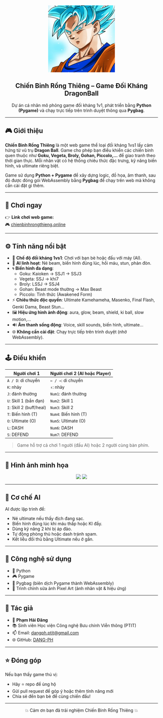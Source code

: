 <p align="center">
  <img src="img/avt8.webp" width="220" alt="Chiến Binh Rồng Thiêng">
</p>

<h2 align="center">Chiến Binh Rồng Thiêng – Game Đối Kháng DragonBall</h2>

<p align="center">
  Dự án cá nhân mô phỏng game đối kháng 1v1, phát triển bằng <strong>Python (Pygame)</strong> và chạy trực tiếp trên trình duyệt thông qua <strong>Pygbag</strong>.
</p>

---

## 🎮 Giới thiệu

**Chiến Binh Rồng Thiêng** là một web game thể loại đối kháng 1vs1 lấy cảm hứng từ vũ trụ **Dragon Ball**. Game cho phép bạn điều khiển các chiến binh quen thuộc như **Goku, Vegeta, Broly, Gohan, Piccolo,...** để giao tranh theo thời gian thực. Mỗi nhân vật có hệ thống chiêu thức đặc trưng, kỹ năng biến hình, và ultimate riêng biệt.

Game sử dụng **Python + Pygame** để xây dựng logic, đồ họa, âm thanh, sau đó được đóng gói WebAssembly bằng **Pygbag** để chạy trên web mà không cần cài đặt gì thêm.

---

## 🔗 Chơi ngay

👉 **Link chơi web game:**  
🎮 [chienbinhrongthieng.online](https://chienbinhrongthieng.online)

---

## ⚙️ Tính năng nổi bật

- 👥 **Chế độ đối kháng 1vs1**: Chơi với bạn bè hoặc đấu với máy (AI).
- 🧠 **AI linh hoạt**: Né beam, biến hình đúng lúc, hồi máu, stun, phản đòn.
- 🌀 **Biến hình đa dạng**:
  - Goku: Kaioken → SSJ1 → SSJ3
  - Vegeta: SSJ → khi7
  - Broly: LSSJ → SSJ4
  - Gohan: Beast mode thường → Max Beast
  - Piccolo: Tỉnh thức (Awakened Form)
- ⚡ **Chiêu thức độc quyền**: Ultimate Kamehameha, Masenko, Final Flash, Genki Dama, Beast Stun...
- 🖼️ **Hiệu ứng hình ảnh động**: aura, glow, beam, shield, ki ball, slow motion,...
- 🔊 **Âm thanh sống động**: Voice, skill sounds, biến hình, ultimate...
- 🌐 **Không cần cài đặt**: Chạy trực tiếp trên trình duyệt (nhờ WebAssembly).

---

## 🕹️ Điều khiển

| Người chơi 1                  | Người chơi 2 (AI hoặc Player)   |
|-------------------------------|----------------------------------|
| `A / D`: di chuyển            | `← / →`: di chuyển              |
| `K`: nhảy                     | `↑`: nhảy                       |
| `J`: đánh thường              | `Num1`: đánh thường             |
| `U`: Skill 1 (bắn đạn)        | `Num2`: Skill 1                 |
| `I`: Skill 2 (buff/heal)      | `Num3`: Skill 2                 |
| `T`: Biến hình (T)            | `Num4`: Biến hình (T)           |
| `O`: Ultimate (O)             | `Num5`: Ultimate (O)            |
| `L`: DASH                     | `Num6`: DASH                    |
| `S`: DEFEND                   | `Num7`: DEFEND                  |

> Game hỗ trợ cả chơi 1 người (đấu AI) hoặc 2 người cùng bàn phím.

---

## 📸 Hình ảnh minh họa

<p align="center">
  <img src="img/screenshoot1.png" width="400">
  <img src="img/screenshoot2.png" width="400">
</p>

---

## 🧠 Cơ chế AI

AI được lập trình để:
- Né ultimate nếu thấy địch đang sạc.
- Biến hình đúng lúc khi máu thấp hoặc KI đầy.
- Dùng kỹ năng 2 khi bị áp đảo.
- Tự động phòng thủ hoặc dash tránh spam.
- Kết liễu đối thủ bằng Ultimate nếu ở gần.

---

## 🚀 Công nghệ sử dụng

- 🐍 Python
- 🎮 Pygame
- 🧪 Pygbag (biên dịch Pygame thành WebAssembly)
- 🎨 Trình chỉnh sửa ảnh Pixel Art (ảnh nhân vật & hiệu ứng)

---

## 📧 Tác giả

- 👤 **Phạm Hải Đăng**  
- 📚 Sinh viên Học viện Công nghệ Bưu chính Viễn thông (PTIT)  
- 📫 Email: dangph.ptit@gmail.com  
- 🌐 GitHub: [DANG-PH](https://github.com/DANG-PH)

---

## ⭐ Đóng góp

Nếu bạn thấy game thú vị:
- Hãy ⭐ repo để ủng hộ
- Gửi pull request để góp ý hoặc thêm tính năng mới
- Chia sẻ đến bạn bè để cùng chiến đấu!

---

<p align="center">
  💥 Cảm ơn bạn đã trải nghiệm Chiến Binh Rồng Thiêng 💥
</p>
